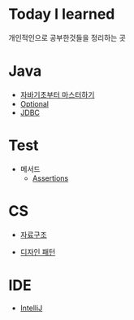 # Today I learned
개인적인으로 공부한것들을 정리하는 곳
# Java
- [자바기초부터 마스터하기](https://github.com/GukSense/TIL/blob/main/Java/%EC%9E%90%EB%B0%94%20%EA%B8%B0%EC%B4%88%EB%B6%80%ED%84%B0%20%EB%A7%88%EC%8A%A4%ED%84%B0%ED%95%98%EA%B8%B0.md)
- [Optional](https://github.com/GukSense/TIL/blob/main/Java/Class/Optional.md)
- [JDBC](https://github.com/GukSense/TIL/blob/main/Java/Class/JDBC.md)
# Test
- 메서드
  - [Assertions](https://github.com/GukSense/TIL/blob/main/Java/Test/Assertions.md)
# CS
- [자료구조](https://github.com/GukSense/TIL/blob/main/CS/DataStructure/01.Guide.md)
   
- [디자인 패턴]()

# IDE
- [IntelliJ](https://github.com/GukSense/TIL/blob/main/IDE/IntelliJ/Guide.md)
